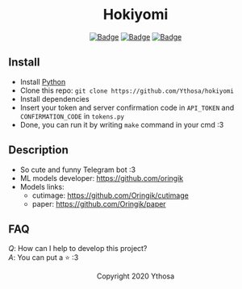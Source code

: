 <br>

<h1 align="center">Hokiyomi</h1>
<div align="center">

[![Badge](https://img.shields.io/badge/Uses-Python-blue.svg?style=flat-square)]("Python")
[![Badge](https://img.shields.io/badge/Open-Source-important.svg?style=flat-square)]("OpenSource")
[![Badge](https://img.shields.io/badge/Made_with-Love-ff69b4.svg?style=flat-square)]("MadeWithLove")
    
</div>


## Install
-   Install [Python](https://www.python.org/downloads/) 
-   Clone this repo: `git clone https://github.com/Ythosa/hokiyomi`
-   Install dependencies
-   Insert your token and server confirmation code in `API_TOKEN` and `CONFIRMATION_CODE` in `tokens.py`
-   Done, you can run it by writing `make` command in your cmd :3


## Description
-    So cute and funny Telegram bot :3
-    ML models developer: https://github.com/oringik
-    Models links:
        * cutimage: https://github.com/Oringik/cutimage
        * paper: https://github.com/Oringik/paper


## FAQ
*Q*: How can I help to develop this project?  
*A*: You can put a :star: :3


<div align="center">
  Copyright 2020 Ythosa
</div>
